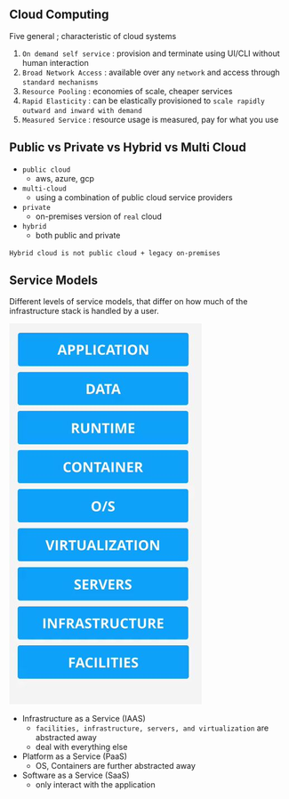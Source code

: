 ## Cloud Computing

Five general ; characteristic of cloud systems

1. `On demand self service` : provision and terminate using UI/CLI without human interaction
2. `Broad Network Access` : available over any `network` and access through `standard mechanisms`
3. `Resource Pooling` : economies of scale, cheaper services
4. `Rapid Elasticity` : can be elastically provisioned to `scale rapidly outward and inward with demand`
5. `Measured Service` : resource usage is measured, pay for what you use

## Public vs Private vs Hybrid vs Multi Cloud

- `public cloud`
  - aws, azure, gcp
- `multi-cloud`
  - using a combination of public cloud service providers
- `private`
  - on-premises version of `real` cloud
- `hybrid`
  - both public and private

`Hybrid cloud is not public cloud + legacy on-premises`

## Service Models
Different levels of service models, that differ on how much of the infrastructure stack is handled by a user.

![InfrastructureStack](InfrastructureStack.JPG)

- Infrastructure as a Service (IAAS) 
  - `facilities, infrastructure, servers, and virtualization` are abstracted away
  - deal with everything else
- Platform as a Service (PaaS)
  - OS, Containers are further abstracted away
- Software as a Service (SaaS)
  - only interact with the application

